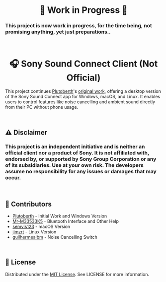 <h1 align="center">🚧 Work in Progress 🚧</h1>

### This project is now work in progress, for the time being, not promising anything, yet just preparations..

<br/>

  <h1 align="center">🎧 Sony Sound Connect Client (Not Official)</h1>

  This project continues [Plutoberth](https://github.com/Plutoberth/)'s [original work](https://github.com/Plutoberth/SonyHeadphonesClient), offering a desktop version of the Sony Sound Connect app for Windows, macOS, and Linux. It enables users to control features like noise cancelling and ambient sound directly from their PC without phone usage.

<br/>

## ⚠️ Disclaimer

### This project is an independent initiative and is neither an official client nor a product of Sony. It is not affiliated with, endorsed by, or supported by Sony Group Corporation or any of its subsidiaries. Use at your own risk. The developers assume no responsibility for any issues or damages that may occur.

<br/>

## 👥 Contributors

* [Plutoberth](https://github.com/Plutoberth) - Initial Work and Windows Version
* [Mr-M33533K5](https://github.com/Mr-M33533K5) - Bluetooth Interface and Other Help
* [semvis123](https://github.com/semvis123) - macOS Version
* [jimzrt](https://github.com/jimzrt) - Linux Version
* [guilhermealbm](https://github.com/guilhermealbm) - Noise Cancelling Switch

<br/>

## 📄 License

Distributed under the [MIT License](https://github.com/katakuna1/SonySoundConnectClient/blob/master/LICENSE). See LICENSE for more information.
